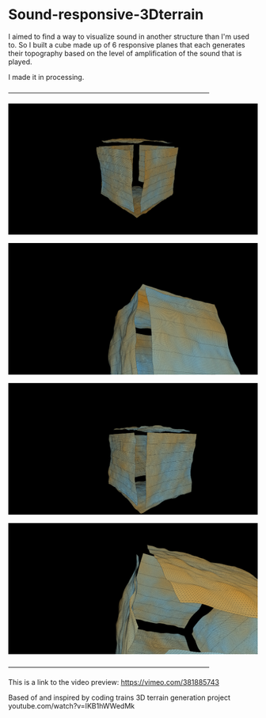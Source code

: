 # Sound-responsive-3Dterrain
I aimed to find a way to visualize sound in another structure than I'm used to. 
So I built a cube made up of 6 responsive planes that each generates their topography 
based on the level of amplification of the sound that is played. 

I made it in processing. 

––––––––––––––––––––––––––––––––––––––––––––––––––––––––––


![Image of Cube](data/cube1.png)

![Image of Cube](data/cube2.png)

![Image of Cube](data/cube3.png)

![Image of Cube](data/cube4.png)



––––––––––––––––––––––––––––––––––––––––––––––––––––––––––

This is a link to the video preview: https://vimeo.com/381885743  

Based of and inspired by coding trains 3D terrain generation project youtube.com/watch?v=IKB1hWWedMk
